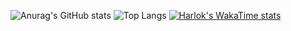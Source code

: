 ![Anurag's GitHub stats](https://github-readme-stats.vercel.app/api?username=adityavyas01&show_icons=true&theme=transparent&hide_title=true)
![Top Langs](https://github-readme-stats.vercel.app/api/top-langs/?username=anuraghazra&layout=compact)
[![Harlok's WakaTime stats](https://github-readme-stats.vercel.app/api/wakatime?username=hekur)](https://github.com/adityavyas01/github-readme-stats)
